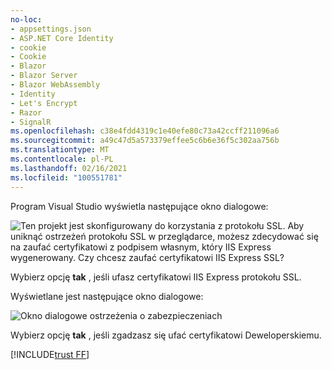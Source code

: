 ```yaml
---
no-loc:
- appsettings.json
- ASP.NET Core Identity
- cookie
- Cookie
- Blazor
- Blazor Server
- Blazor WebAssembly
- Identity
- Let's Encrypt
- Razor
- SignalR
ms.openlocfilehash: c38e4fdd4319c1e40efe80c73a42ccff211096a6
ms.sourcegitcommit: a49c47d5a573379effee5c6b6e36f5c302aa756b
ms.translationtype: MT
ms.contentlocale: pl-PL
ms.lasthandoff: 02/16/2021
ms.locfileid: "100551781"
---
```

Program Visual Studio wyświetla następujące okno dialogowe:

![Ten projekt jest skonfigurowany do korzystania z protokołu SSL. Aby uniknąć ostrzeżeń protokołu SSL w przeglądarce, możesz zdecydować się na zaufać certyfikatowi z podpisem własnym, który IIS Express wygenerowany. Czy chcesz zaufać certyfikatowi IIS Express SSL?](~/getting-started/_static/trustCert.png)

Wybierz opcję **tak** , jeśli ufasz certyfikatowi IIS Express protokołu SSL.

Wyświetlane jest następujące okno dialogowe:

![Okno dialogowe ostrzeżenia o zabezpieczeniach](~/getting-started/_static/cert.png)

Wybierz opcję **tak** , jeśli zgadzasz się ufać certyfikatowi Deweloperskiemu.

[!INCLUDE[trust FF](~/includes/trust-ff.md)]